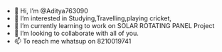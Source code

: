 - 👋 Hi, I’m @Aditya763090
- 👀 I’m interested in Studying,Travelling,playing cricket,
- 🌱 I’m currently learning to work on SOLAR ROTATING PANEL Project
- 💞️ I’m looking to collaborate with all of you.
- 📫 To reach me  whatsup on 8210019741

<!---
Aditya763090/Aditya763090 is a ✨ special ✨ repository because its `README.md` (this file) appears on your GitHub profile.
You can click the Preview link to take a look at your changes.
--->

